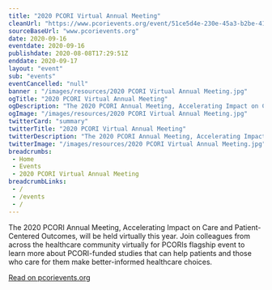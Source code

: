 ```yaml
--- 
title: "2020 PCORI Virtual Annual Meeting"
cleanUrl: "https://www.pcorievents.org/event/51ce5d4e-230e-45a3-b2be-41eb5a3a4857/regProcessStep1:a8b1f4ea-6c09-43e6-aa0e-0ab9d0a3624d"
sourceBaseUrl: "www.pcorievents.org"
date: 2020-09-16
eventdate: 2020-09-16
publishdate: 2020-08-08T17:29:51Z
enddate: 2020-09-17
layout: "event"
sub: "events"
eventCancelled: "null"
banner : "/images/resources/2020 PCORI Virtual Annual Meeting.jpg"
ogTitle: "2020 PCORI Virtual Annual Meeting"
ogDescription: "The 2020 PCORI Annual Meeting, Accelerating Impact on Care and Patient-Centered Outcomes, will be held virtually this year. Join colleagues from across the healthcare community virtually for PCORIs flagship event to learn more about PCORI-funded studies that can help patients and those who care for them make better-informed healthcare choices."
ogImage: "/images/resources/2020 PCORI Virtual Annual Meeting.jpg"
twitterCard: "summary"
twitterTitle: "2020 PCORI Virtual Annual Meeting"
twitterDescription: "The 2020 PCORI Annual Meeting, Accelerating Impact on Care and Patient-Centered Outcomes, will be held virtually this year. Join colleagues from across the healthcare community virtually for PCORIs flagship event to learn more about PCORI-funded studies that can help patients and those who care for them make better-informed healthcare choices."
twitterImage: "/images/resources/2020 PCORI Virtual Annual Meeting.jpg"
breadcrumbs:
 - Home
 - Events
 - 2020 PCORI Virtual Annual Meeting
breadcrumbLinks:
 - / 
 - /events
 - / 
---
```

The 2020 PCORI Annual Meeting, Accelerating Impact on Care and Patient-Centered Outcomes, will be held virtually this year. Join colleagues from across the healthcare community virtually for PCORIs flagship event to learn more about PCORI-funded studies that can help patients and those who care for them make better-informed healthcare choices.  
  
[Read on pcorievents.org](https://www.pcorievents.org/event/51ce5d4e-230e-45a3-b2be-41eb5a3a4857/regProcessStep1:a8b1f4ea-6c09-43e6-aa0e-0ab9d0a3624d)
